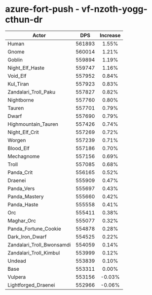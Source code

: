 # azure-fort-push - vf-nzoth-yogg-cthun-dr
| Actor | DPS | Increase |
|---|:---:|:---:|
|Human|561893|1.55%|
|Gnome|560014|1.21%|
|Goblin|559894|1.19%|
|Night_Elf_Haste|559747|1.16%|
|Void_Elf|557952|0.84%|
|Kul_Tiran|557923|0.83%|
|Zandalari_Troll_Paku|557827|0.82%|
|Nightborne|557760|0.80%|
|Tauren|557701|0.79%|
|Dwarf|557690|0.79%|
|Highmountain_Tauren|557426|0.74%|
|Night_Elf_Crit|557269|0.72%|
|Worgen|557239|0.71%|
|Blood_Elf|557186|0.70%|
|Mechagnome|557156|0.69%|
|Troll|557085|0.68%|
|Panda_Crit|556165|0.52%|
|Draenei|555909|0.47%|
|Panda_Vers|555697|0.43%|
|Panda_Mastery|555660|0.42%|
|Panda_Haste|555558|0.41%|
|Orc|555411|0.38%|
|Maghar_Orc|555077|0.32%|
|Panda_Fortune_Cookie|554878|0.28%|
|Dark_Iron_Dwarf|554525|0.22%|
|Zandalari_Troll_Bwonsamdi|554059|0.14%|
|Zandalari_Troll_Kimbul|553999|0.12%|
|Undead|553839|0.10%|
|Base|553311|0.00%|
|Vulpera|553156|-0.03%|
|Lightforged_Draenei|552966|-0.06%|
